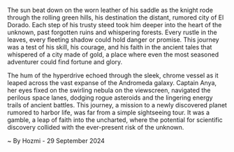 
The sun beat down on the worn leather of his saddle as the knight rode through the rolling green hills, his destination the distant, rumored city of El Dorado. Each step of his trusty steed took him deeper into the heart of the unknown, past forgotten ruins and whispering forests. Every rustle in the leaves, every fleeting shadow could hold danger or promise. This journey was a test of his skill, his courage, and his faith in the ancient tales that whispered of a city made of gold, a place where even the most seasoned adventurer could find fortune and glory.

The hum of the hyperdrive echoed through the sleek, chrome vessel as it leaped across the vast expanse of the Andromeda galaxy. Captain Anya, her eyes fixed on the swirling nebula on the viewscreen, navigated the perilous space lanes, dodging rogue asteroids and the lingering energy trails of ancient battles. This journey, a mission to a newly discovered planet rumored to harbor life, was far from a simple sightseeing tour. It was a gamble, a leap of faith into the uncharted, where the potential for scientific discovery collided with the ever-present risk of the unknown. 

~ By Hozmi - 29 September 2024
